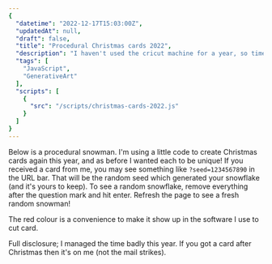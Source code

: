 ```yaml
---
{
  "datetime": "2022-12-17T15:03:00Z",
  "updatedAt": null,
  "draft": false,
  "title": "Procedural Christmas cards 2022",
  "description": "I haven't used the cricut machine for a year, so time for more procedural Christmas cards!",
  "tags": [
    "JavaScript",
    "GenerativeArt"
  ],
  "scripts": [
    {
      "src": "/scripts/christmas-cards-2022.js"
    }
  ]
}
---
```

Below is a procedural snowman. I'm using a little code to create Christmas
cards again this year, and as before I wanted each to be unique! If you received
a card from me, you may see something like `?seed=1234567890` in the URL bar.
That will be the random seed which generated your snowflake (and it's yours to
keep). To see a random snowflake, remove everything after the question mark and
hit enter. Refresh the page to see a fresh random snowman!

The red colour is a convenience to make it show up in the software I use to
cut card.

Full disclosure; I managed the time badly this year. If you got a card after
Christmas then it's on me (not the mail strikes).



